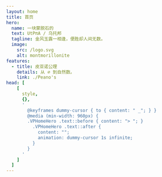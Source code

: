 ```yaml
---
layout: home
title: 首页
hero:
  name: 一块蒙脱石的
  text: UtPπA / 乌托邦
  tagline: 金风玉露一相逢，便胜却人间无数。
  image:
    src: /logo.svg
    alt: montmorillonite
features:
  - title: 皮亚诺公理
    details: 从 ∅ 到自然数。
    link: ./Peano's
head: [
    [
      style,
      {},
      '
        @keyframes dummy-cursor { to { content: " _"; } }
        @media (min-width: 960px) {
        .VPHomeHero .text::before { content: "> "; }
          .VPHomeHero .text::after {
            content: "";
            animation: dummy-cursor 1s infinite;
          }
        }
      '
    ]
  ]
---
```

